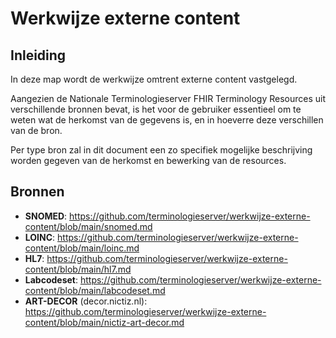 # Werkwijze externe content
## Inleiding
In deze map wordt de werkwijze omtrent externe content vastgelegd.

Aangezien de Nationale Terminologieserver FHIR Terminology Resources uit verschillende bronnen bevat, is het voor de gebruiker essentieel om te weten wat de herkomst van de gegevens is, en in hoeverre deze verschillen van de bron.

Per type bron zal in dit document een zo specifiek mogelijke beschrijving worden gegeven van de herkomst en bewerking van de resources.

## Bronnen
- __SNOMED__: https://github.com/terminologieserver/werkwijze-externe-content/blob/main/snomed.md
- __LOINC__: https://github.com/terminologieserver/werkwijze-externe-content/blob/main/loinc.md
- __HL7__: https://github.com/terminologieserver/werkwijze-externe-content/blob/main/hl7.md
- __Labcodeset__: https://github.com/terminologieserver/werkwijze-externe-content/blob/main/labcodeset.md
- __ART-DECOR__ (decor.nictiz.nl): https://github.com/terminologieserver/werkwijze-externe-content/blob/main/nictiz-art-decor.md